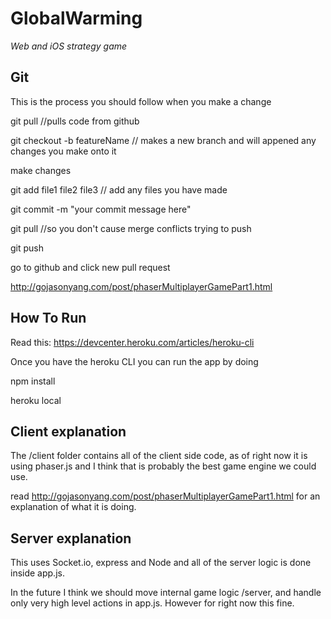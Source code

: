# GlobalWarming
*Web and iOS strategy game*

##  Git 
This is the process you should follow when you make a change

git pull //pulls code from github 

git checkout -b featureName // makes a new branch and will appened any changes you make onto it

make changes

git add file1 file2 file3 // add any files you have made

git commit -m "your commit message here"

git pull //so you don't cause merge conflicts trying to push

git push

go to github and click new pull request


http://gojasonyang.com/post/phaserMultiplayerGamePart1.html

## How To Run

Read this: 
https://devcenter.heroku.com/articles/heroku-cli

Once you have the heroku CLI you can run the app by doing

npm install

heroku local


## Client explanation

The /client folder contains all of the client side code, 
as of right now it is using phaser.js and I think that is probably the best game engine we could use.

read http://gojasonyang.com/post/phaserMultiplayerGamePart1.html for an explanation of what it is doing.


## Server explanation

This uses Socket.io, express and Node and all of the server logic is done inside app.js. 

In the future I think we should move internal game logic /server,  and handle only very high level actions in app.js.
However for right now this fine.
